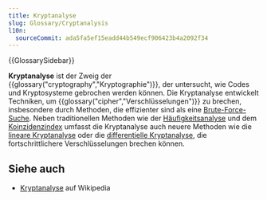```yaml
---
title: Kryptanalyse
slug: Glossary/Cryptanalysis
l10n:
  sourceCommit: ada5fa5ef15eadd44b549ecf906423b4a2092f34
---
```


{{GlossarySidebar}}

**Kryptanalyse** ist der Zweig der {{glossary("cryptography","Kryptographie")}}, der untersucht, wie Codes und Kryptosysteme gebrochen werden können. Die Kryptanalyse entwickelt Techniken, um {{glossary("cipher","Verschlüsselungen")}} zu brechen, insbesondere durch Methoden, die effizienter sind als eine [Brute-Force-Suche](https://en.wikipedia.org/wiki/Brute-force_search). Neben traditionellen Methoden wie der [Häufigkeitsanalyse](https://en.wikipedia.org/wiki/Frequency_analysis) und dem [Koinzidenzindex](https://en.wikipedia.org/wiki/Index_of_coincidence) umfasst die Kryptanalyse auch neuere Methoden wie die [lineare Kryptanalyse](https://en.wikipedia.org/wiki/Linear_cryptanalysis) oder die [differentielle Kryptanalyse](https://en.wikipedia.org/wiki/Differential_cryptanalysis), die fortschrittlichere Verschlüsselungen brechen können.

## Siehe auch

- [Kryptanalyse](https://en.wikipedia.org/wiki/Cryptanalysis) auf Wikipedia
